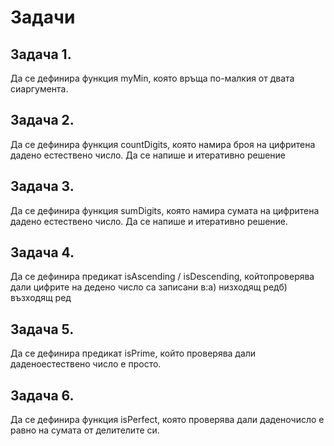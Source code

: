 # Задачи

## Задача 1.​ 
Да се дефинира функция myMin,  която връща по-малкия от двата сиаргумента.

## Задача 2.​ 
Да се дефинира функция countDigits, която намира броя на цифритена дадено естествено число. Да се напише и итеративно решение

## Задача 3.​ 
Да се дефинира функция sumDigits, която намира сумата на цифритена дадено естествено число. Да се напише и итеративно решение.

## Задача 4.​ 
Да се дефинира предикат isAscending / isDescending, койтопроверява дали цифрите на дедено число са записани в:а) низходящ редб) възходящ ред

## Задача 5.​ 
Да се дефинира предикат isPrime, който проверява дали даденоестествено число е просто.

## Задача 6.​ 
Да се дефинира функция isPerfect, която проверява дали даденочисло е равно на сумата от делителите си.